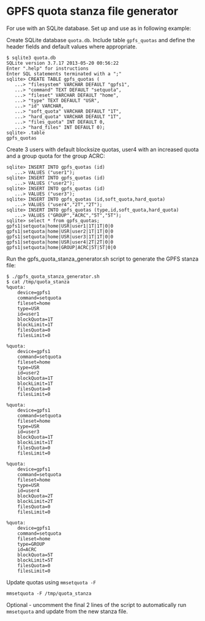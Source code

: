 # GPFS quota stanza file generator

For use with an SQLite database. Set up and use as in following example:

Create SQLite database `quota.db`. Include table `gpfs_quotas` and define the header fields and default values where appropriate. 

```
$ sqlite3 quota.db
SQLite version 3.7.17 2013-05-20 00:56:22
Enter ".help" for instructions
Enter SQL statements terminated with a ";"
sqlite> CREATE TABLE gpfs_quotas (
   ...> "filesystem" VARCHAR DEFAULT "gpfs1",
   ...> "command" TEXT DEFAULT "setquota",
   ...> "fileset" VARCHAR DEFAULT "home",
   ...> "type" TEXT DEFAULT "USR",
   ...> "id" VARCHAR,
   ...> "soft_quota" VARCHAR DEFAULT "1T",
   ...> "hard_quota" VARCHAR DEFAULT "1T",
   ...> "files_quota" INT DEFAULT 0,
   ...> "hard_files" INT DEFAULT 0);
sqlite> .table
gpfs_quotas
```
Create 3 users with default blocksize quotas, user4 with an increased quota and a group quota for the group ACRC:
```
sqlite> INSERT INTO gpfs_quotas (id)
   ...> VALUES ("user1");
sqlite> INSERT INTO gpfs_quotas (id)
   ...> VALUES ("user2");
sqlite> INSERT INTO gpfs_quotas (id)
   ...> VALUES ("user3");
sqlite> INSERT INTO gpfs_quotas (id,soft_quota,hard_quota)
   ...> VALUES ("user4","2T","2T");
sqlite> INSERT INTO gpfs_quotas (type,id,soft_quota,hard_quota)
   ...> VALUES ("GROUP","ACRC","5T","5T");
sqlite> select * from gpfs_quotas;
gpfs1|setquota|home|USR|user1|1T|1T|0|0
gpfs1|setquota|home|USR|user2|1T|1T|0|0
gpfs1|setquota|home|USR|user3|1T|1T|0|0
gpfs1|setquota|home|USR|user4|2T|2T|0|0
gpfs1|setquota|home|GROUP|ACRC|5T|5T|0|0
```
Run the gpfs_quota_stanza_generator.sh script to generate the GPFS stanza file:
```
$ ./gpfs_quota_stanza_generator.sh
$ cat /tmp/quota_stanza
%quota:
 	device=gpfs1
 	command=setquota
 	fileset=home
 	type=USR
 	id=user1
 	blockQuota=1T
 	blockLimit=1T
 	filesQuota=0
 	filesLimit=0

%quota:
 	device=gpfs1
 	command=setquota
 	fileset=home
 	type=USR
 	id=user2
 	blockQuota=1T
 	blockLimit=1T
 	filesQuota=0
 	filesLimit=0

%quota:
 	device=gpfs1
 	command=setquota
 	fileset=home
 	type=USR
 	id=user3
 	blockQuota=1T
 	blockLimit=1T
 	filesQuota=0
 	filesLimit=0

%quota:
 	device=gpfs1
 	command=setquota
 	fileset=home
 	type=USR
 	id=user4
 	blockQuota=2T
 	blockLimit=2T
 	filesQuota=0
 	filesLimit=0

%quota:
 	device=gpfs1
 	command=setquota
 	fileset=home
 	type=GROUP
 	id=ACRC
 	blockQuota=5T
 	blockLimit=5T
 	filesQuota=0
 	filesLimit=0
```
Update quotas using `mmsetquota -F`
```
mmsetquota -F /tmp/quota_stanza
```
Optional - uncomment the final 2 lines of the script to automatically run `mmsetquota` and update from the new stanza file.
